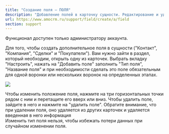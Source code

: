 ```yaml
---
title: "Создание поля — ПОЛЯ"
description: "Добавление полей в карточку сущности. Редактирование и удаление полей. Описание типов полей"
url: https://www.amocrm.ru/support/field/create/a/field
section: support
---
```


Функционал доступен только администратору аккаунта.

Для того, чтобы создать дополнительное поля в сущности ("Контакт", "Компания", "Сделки" и "Покупатели"). Вам нужно зайти в раздел, который необходим, открыть одну из карточек. Выбрать вкладку "Настроить", нажать на "Добавить поле" заполнить "Тип поля", "Название поля" и при необходимости сделать это поле обязательным для одной воронки или нескольких воронок на определенных этапах.

![](/uploads/2019/06/card2.png)

Чтобы изменить положение поля, нажмите на три горизонтальных точки рядом с ним и перетащите его вверх или вниз. Чтобы удалить поле, зайдите в него и нажмите на "удалить поле". Обратите внимание, что при удалении поля, оно удаляется из других карточек и удаляется введенная в него информация   
Изменить тип поля нельзя, чтобы избежать потери данных при случайном изменении поля.